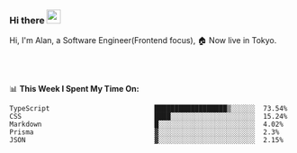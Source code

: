 ### Hi there <img src="https://media.giphy.com/media/hvRJCLFzcasrR4ia7z/giphy.gif" width="25px">

<!-- ![visitors](https://visitor-badge.glitch.me/badge?page_id=dislfyer.dislfyer) -->

Hi, I'm Alan, a Software Engineer(Frontend focus), 🏠 Now live in Tokyo.

<br/>
<br/>

📊 **This Week I Spent My Time On:**


<!--START_SECTION:waka-->

```text
TypeScript                          ██████████████████▒░░░░░░  73.54%
CSS                                 ████░░░░░░░░░░░░░░░░░░░░░  15.24%
Markdown                            █░░░░░░░░░░░░░░░░░░░░░░░░  4.02%
Prisma                              ▓░░░░░░░░░░░░░░░░░░░░░░░░  2.3%
JSON                                ▓░░░░░░░░░░░░░░░░░░░░░░░░  2.15%
```

<!--END_SECTION:waka-->

<!--
**About Me:**
 -->
